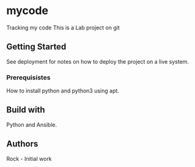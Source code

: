 # mycode
Tracking my code
This is a Lab project on git

## Getting Started
See deployment for notes on how to deploy the project on a live system.

### Prerequisistes
How to install python and python3 using apt.

## Build with
Python and Ansible.

## Authors
Rock  - Initial work
